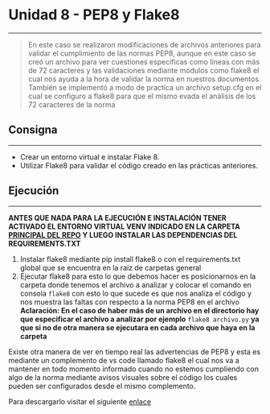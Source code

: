 # Unidad 8 - PEP8 y Flake8
----
>En este caso se realizaron modificaciones de archivos anteriores para validar el cumplimiento de las normas PEP8, aunque en este caso se creó un archivo para ver cuestiones específicas como líneas con más de 72 caracteres y las validaciones mediante módulos como flake8 el cual nos ayuda a la hora de validar la norma en nuestros documentos
>También se implementó a modo de practica un archivo setup.cfg en el cual se configuro a flake8 para que el mismo evada el análisis de los 72 caracteres de la norma

## Consigna
----
* Crear un entorno virtual e instalar Flake 8.
* Utilizar Flake8 para validar el código creado en las prácticas
anteriores.

## Ejecución
----
**ANTES QUE NADA PARA LA EJECUCIÓN E INSTALACIÓN TENER ACTIVADO EL ENTORNO VIRTUAL VENV INDICADO EN LA CARPETA [PRINCIPAL DEL REPO](https://github.com/alego125/timmit-data-engineer-by-alkemy) Y LUEGO INSTALAR LAS DEPENDENCIAS DEL REQUIREMENTS.TXT**

1) Instalar flake8 mediante pip install flake8 o con el requirements.txt global que se encuentra en la raíz de carpetas general
2) Ejecutar flake8 para esto lo que debemos hacer es posicionarnos en la carpeta donde tenemos el archivo a analizar y colocar el comando en consola <code>flake8</code> con esto lo que sucede es que nos analiza el código y nos muestra las faltas con respecto a la norma PEP8 en el archivo
   **Aclaración: En el caso de haber más de un archivo en el directorio hay que especificar el archivo a analizar por ejemplo** <code>flake8 archivo.py</code> **ya que si no de otra manera se ejecutara en cada archivo que haya en la carpeta**

Existe otra manera de ver en tiempo real las advertencias de PEP8 y esta es mediante un complemento de vs code llamado flake8 el cual nos va a mantener en todo momento informado cuando no estemos cumpliendo con algo de la norma mediante avisos visuales sobre el código los cuales pueden ser configurados desde el mismo complemento.

Para descargarlo visitar el siguiente [enlace](https://marketplace.visualstudio.com/items?itemName=ms-python.flake8)